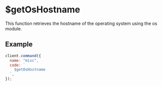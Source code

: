 # $getOsHostname

This function retrieves the hostname of the operating system using the os module.

## Example

```js
client.command({
  name: "misc",
  code: `
    $getOsHostname
  `,
});
```
